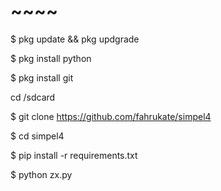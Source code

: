 # ~~~~
$ pkg update && pkg updgrade

$ pkg install python

$ pkg install git

cd /sdcard

$ git clone https://github.com/fahrukate/simpel4

$ cd simpel4

$ pip install -r requirements.txt

$ python zx.py
